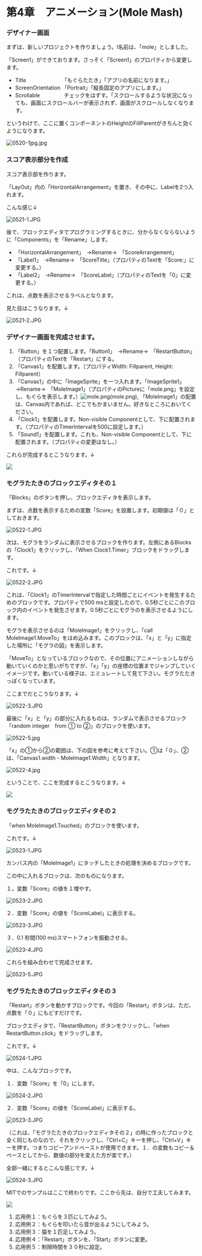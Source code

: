 # **第4章　アニメーション\(Mole Mash\)**

### デザイナー画面

まずは、新しいプロジェクトを作りましょう。l名前は、「mole」としました。

「Screen1」ができております。さっそく「Screen1」のプロパティから変更します。

* Title 　　　　　　　「もぐらたたき」「アプリの名前になります。」
* ScreenOrientation   「Portrait」「縦長固定のアプリにします。」
* Scrollable 　　　　   チェックをはずす。「スクロールするような状況になっても、画面にスクロールバーが表示されず、画面がスクロールしなくなります。

というわけで、ここに置くコンポーネントのHeightのFillParentがきちんと効くようになります。

![](http://netandapri.up.n.seesaa.net/netandapri/mole_mash/0520-1jpg.jpg?d=a1 "0520-1jpg.jpg")

### スコア表示部分を作成

スコア表示部を作ります。

「LayOut」内の「HorizontalArrangement」を置き、その中に、Labelを2つ入れます。

こんな感じ↓

![](http://netandapri.up.n.seesaa.net/netandapri/mole_mash/0521-1.JPG?d=a1 "0521-1.JPG")

後で、ブロックエディタでプログラミングするときに、分からなくならないように「Components」を「Rename」します。

* 「HorizontalArrangement」　→Rename→　「ScoreArrangement」
* 「Label1」　→Rename→　「ScoreTitle」（プロパティのTextを「Score:」に変更する。）
* 「Label2」　→Rename→　「ScoreLabel」（プロパティのTextを「0」に変更する。）

これは、点数を表示させるラベルとなります。

見た目はこうなります。↓

![](http://netandapri.up.n.seesaa.net/netandapri/mole_mash/0521-2.JPG?d=a1 "0521-2.JPG")

### デザイナー画面を完成させます。

1. 「Button」を１つ配置します。「Button1」　→Rename→　「RestartButton」（プロパティのTextを「Restart」にする。
2. 「Canvas1」を配置します。（プロパティWidth:  Fillparent, Height: Fillparent）
3. 「Canvas1」の中に「ImageSprite」を一つ入れます。「ImageSprite1」　→Rename→　「MoleImage1」（プロパティのPictureに「mole.png」を設定し、もぐらを表示します。）![](http://netandapri.up.n.seesaa.net/netandapri/mole_mash/mole.png?d=a0 "mole.png")\(mole.png\), 「MoleImage1」の配置は、Canvas内であれば、どこでもかまいません。好きなところにおいてください。
4. 「Clock1」を配置します。Non-visible Componentとして、下に配置されます。（プロパティのTimerIntervalを500に設定します。）
5. 「Sound1」を配置します。これも、Non-visible Componentとして、下に配置されます。（プロパティの変更はなし。） 

これらが完成するとこうなります。↓

![](/assets/mole4.png)

### モグラたたきのブロックエディタその１

「Blocks」のボタンを押し、ブロックエディタを表示します。

まずは、点数を表示するための変数「Score」を設置します。初期値は「０」としておきます。

![](http://netandapri.up.n.seesaa.net/netandapri/mole_mash/0522-1.JPG?d=a0 "0522-1.JPG")

次は、モグラをランダムに表示させるブロックを作ります。左側にあるBlocksの「Clock1」をクリックし、「When Clock1.Timer」ブロックをドラッグします。

これです。↓

![](http://netandapri.up.n.seesaa.net/netandapri/mole_mash/0522-2.JPG?d=a0 "0522-2.JPG")

これは、「Clock1」のTimerIntervalで指定した時間ごとにイベントを発生するためのブロックです。プロパティで500 msと設定したので、0.5秒ごとにこのブロック内のイベントを発生させます。0.5秒ごとにモグラのを表示させるようにします。

モグラを表示させるのは「MoleImage1」をクリックし、「call MoleImage1.MoveTo」をはめ込みます。このブロックは、「x」と「y」に指定した場所に「モグラの図」を表示します。

「MoveTo」となっているブロックなので、その位置にアニメーションしながら動いていくのかと思いがちですが、「x」「y」の座標の位置までジャンプしていくイメージです。動いている様子は、エミュレートして見て下さい。モグラたたきっぽくなっています。

ここまでだとこうなります。↓

![](http://netandapri.up.n.seesaa.net/netandapri/mole_mash/0522-3.JPG?d=a1 "0522-3.JPG")

最後に「x」と「y」の部分に入れるものは、ランダムで表示させるブロック「random integer　from ① to ②」のブロックを使います。

![](http://netandapri.up.n.seesaa.net/netandapri/mole_mash/0522-5.jpg?d=a0 "0522-5.jpg")

「x」の①から②の範囲は、下の図を参考に考えて下さい。①は「０」、②は、「Canvas1.width - MoleImage1.Width」となります。

![](http://netandapri.up.n.seesaa.net/netandapri/mole_mash/0522-4.jpg?d=a0 "0522-4.jpg")

ということで、ここを完成するとこうなります。↓

![](/assets/import.png)

### モグラたたきのブロックエディタその２

「when MoleImage1.Touched」のブロックを使います。

これです。↓

![](http://netandapri.up.n.seesaa.net/netandapri/mole_mash/0523-1.JPG?d=a0 "0523-1.JPG")

カンバス内の「MoleImage1」にタッチしたときの処理を決めるブロックです。

この中に入れるブロックは、次のものになります。

１，変数「Score」の値を１増やす。

![](http://netandapri.up.n.seesaa.net/netandapri/mole_mash/0523-2.JPG?d=a1 "0523-2.JPG")

２．変数「Score」の値を「ScoreLabel」に表示する。

![](http://netandapri.up.n.seesaa.net/netandapri/mole_mash/0523-3.JPG?d=a1 "0523-3.JPG")

３．0.1 秒間\(100 ms\)スマートフォンを振動させる。

![](http://netandapri.up.n.seesaa.net/netandapri/mole_mash/0523-4.JPG?d=a1 "0523-4.JPG")

これらを組み合わせて完成させます。

![](http://netandapri.up.n.seesaa.net/netandapri/mole_mash/0523-5.JPG?d=a2 "0523-5.JPG")

### モグラたたきのブロックエディタその３

「Restart」ボタンを動かすブロックです。今回の「Restart」ボタンは、ただ、点数を「０」にもどすだけです。

ブロックエディタで、「RestartButton」ボタンをクリックし、「when RestartButton.click」をドラッグします。

これです。↓

![](http://netandapri.up.n.seesaa.net/netandapri/mole_mash/0524-1.JPG?d=a1 "0524-1.JPG")

中は、こんなブロックです。

１．変数「Score」を「0」にします。

![](http://netandapri.up.n.seesaa.net/netandapri/mole_mash/0524-2.JPG?d=a1 "0524-2.JPG")

２．変数「Score」の値を「ScoreLabel」に表示する。

![](http://netandapri.up.n.seesaa.net/netandapri/mole_mash/0523-3.JPG?d=a1 "0523-3.JPG")

（これは、「モグラたたきのブロックエディタその２」の時に作ったブロックと全く同じものなので、それをクリックし、「Ctrl+C」キーを押し、「Ctrl+V」キーを押す。つまりコピーアンドペーストが使用できます。１．の変数もコピー＆ペースとしてから、数値の部分を変えた方が楽です。）

全部一緒にするとこんな感じです。↓

![](http://netandapri.up.n.seesaa.net/netandapri/mole_mash/0524-3.JPG?d=a0 "0524-3.JPG")

MITでのサンプルはここで終わりです。ここから先は、自分で工夫してみます。

![](/assets/mole5.png)

1. 応用例１：もぐらを３匹にしてみよう。
2. 応用例２：もぐらを叩いたら音が出るようにしてみよう。
3. 応用例３：猫を１匹足してみよう。
4. 応用例４：「Restart」ボタンを、「Start」ボタンに変更。
5. 応用例５：制限時間を３０秒に設定。



